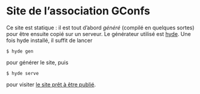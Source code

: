 Site de l’association GConfs
============================

Ce site est statique : il est tout d’abord *généré* (compilé en quelques
sortes) pour être ensuite copié sur un serveur. Le générateur utilisé est
[hyde](http://ringce.com/hyde). Une fois hyde installé, il suffit de lancer

    $ hyde gen

pour générer le site, puis

    $ hyde serve

pour visiter [le site prêt à être publié](http://localhost:8080/).
